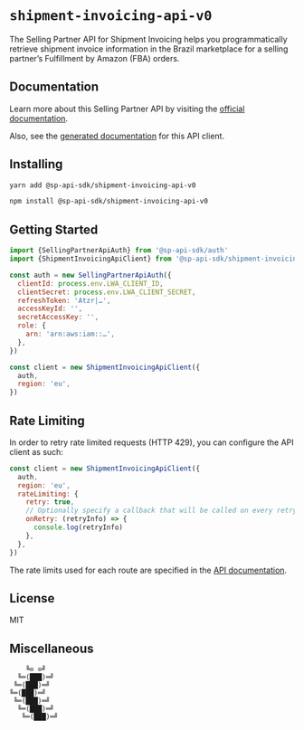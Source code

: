 # `shipment-invoicing-api-v0`

The Selling Partner API for Shipment Invoicing helps you programmatically retrieve shipment invoice information in the Brazil marketplace for a selling partner’s Fulfillment by Amazon (FBA) orders.

## Documentation

Learn more about this Selling Partner API by visiting the [official documentation](https://github.com/amzn/selling-partner-api-docs/tree/main/references/shipment-invoicing-api/shipmentInvoicingV0.md).

Also, see the [generated documentation](https://bizon.github.io/selling-partner-api-sdk/modules/_sp_api_sdk_shipment_invoicing_api_v0.html) for this API client.

## Installing

```sh
yarn add @sp-api-sdk/shipment-invoicing-api-v0
```

```sh
npm install @sp-api-sdk/shipment-invoicing-api-v0
```

## Getting Started

```javascript
import {SellingPartnerApiAuth} from '@sp-api-sdk/auth'
import {ShipmentInvoicingApiClient} from '@sp-api-sdk/shipment-invoicing-api-v0'

const auth = new SellingPartnerApiAuth({
  clientId: process.env.LWA_CLIENT_ID,
  clientSecret: process.env.LWA_CLIENT_SECRET,
  refreshToken: 'Atzr|…',
  accessKeyId: '',
  secretAccessKey: '',
  role: {
    arn: 'arn:aws:iam::…',
  },
})

const client = new ShipmentInvoicingApiClient({
  auth,
  region: 'eu',
})
```

## Rate Limiting

In order to retry rate limited requests (HTTP 429), you can configure the API client as such:

```javascript
const client = new ShipmentInvoicingApiClient({
  auth,
  region: 'eu',
  rateLimiting: {
    retry: true,
    // Optionally specify a callback that will be called on every retry.
    onRetry: (retryInfo) => {
      console.log(retryInfo)
    },
  },
})
```

The rate limits used for each route are specified in the [API documentation]((https://github.com/amzn/selling-partner-api-docs/tree/main/references/shipment-invoicing-api/shipmentInvoicingV0.md)).

## License

MIT

## Miscellaneous

```
    ╚⊙ ⊙╝
  ╚═(███)═╝
 ╚═(███)═╝
╚═(███)═╝
 ╚═(███)═╝
  ╚═(███)═╝
   ╚═(███)═╝
```
